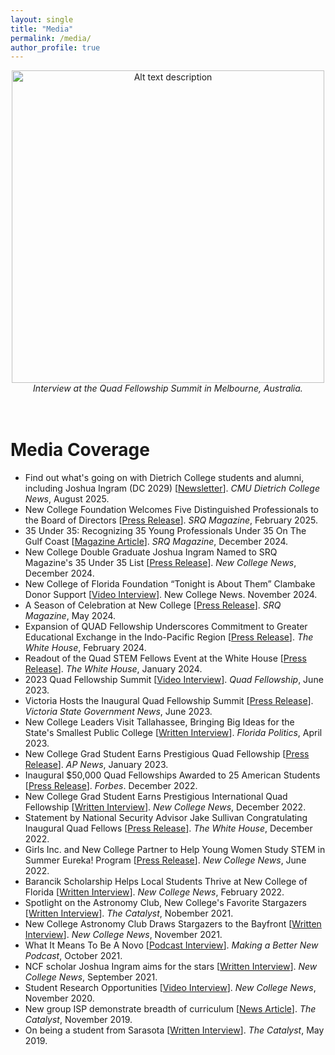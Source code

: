 ```yaml
---
layout: single
title: "Media"
permalink: /media/
author_profile: true
---
```


<div align="center">
<img src="/images/quad_fellowship_summit_interview.jpg" alt="Alt text description" width="500">
<br><em>Interview at the Quad Fellowship Summit in Melbourne, Australia.</em>
</div>

<br>
<br>

Media Coverage
======

* Find out what's going on with Dietrich College students and alumni, including Joshua Ingram (DC 2029) [[Newsletter](https://www.cmu.edu/dietrich/alumni/class-notes.html#august25)]. *CMU Dietrich College News*, August 2025.
* New College Foundation Welcomes Five Distinguished Professionals to the Board of Directors [[Press Release](https://www.srqmagazine.com/srq-daily/2025-02-26/26227_New-College-Foundation-Welcomes-Five-Distinguished-Professionals-to-Board-of-Directors)]. *SRQ Magazine*, February 2025.
* 35 Under 35: Recognizing 35 Young Professionals Under 35 On The Gulf Coast [[Magazine Article](https://www.srqmagazine.com/articles/2110/35-Under-35)]. *SRQ Magazine*, December 2024.
* New College Double Graduate Joshua Ingram Named to SRQ Magazine's 35 Under 35 List [[Press Release](https://www.ncf.edu/news/new-college-double-graduate-joshua-ingram-named-to-srq-magazines-35-under-35-list/)]. *New College News*, December 2024.
* New College of Florida Foundation “Tonight is About Them” Clambake Donor Support [[Video Interview](https://www.youtube.com/watch?app=desktop&v=B86UKyYki-w)]. New College News. November 2024.
* A Season of Celebration at New College [[Press Release](https://www.srqmagazine.com/srq-daily/2024-05-11/24261_A-Season-of-Celebration-at-New-College)]. *SRQ Magazine*, May 2024.
* Expansion of QUAD Fellowship Underscores Commitment to Greater Educational Exchange in the Indo-Pacific Region [[Press Release](https://www.quadfellowship.org/press-releases/expansion-of-quad-fellowship-underscores-commitment-to-greater-educational-exchange-in-the-indo-pacific-region)]. *The White House*, February 2024.
* Readout of the Quad STEM Fellows Event at the White House [[Press Release](https://www.whitehouse.gov/briefing-room/statements-releases/2024/01/30/readout-of-the-quad-stem-fellows-event-at-the-white-house/)]. *The White House*, January 2024.
* 2023 Quad Fellowship Summit [[Video Interview](https://apnews.com/article/education-sarasota-australia-india-japan-38d812b273f5e67e9fd5bfc8b83a5819)]. *Quad Fellowship*, June 2023.
* Victoria Hosts the Inaugural Quad Fellowship Summit [[Press Release](https://djsir.vic.gov.au/about-us/news/victoria-hosts-the-inaugural-quad-fellowship-summit)]. *Victoria State Government News*, June 2023.
* New College Leaders Visit Tallahassee, Bringing Big Ideas for the State's Smallest Public College [[Written Interview](https://floridapolitics.com/archives/604634-new-college-leaders-visit-tallahassee-bringing-big-ideas-for-the-states-smallest-public-college/)]. *Florida Politics*, April 2023.
* New College Grad Student Earns Prestigious Quad Fellowship [[Press Release](https://apnews.com/article/education-sarasota-australia-india-japan-38d812b273f5e67e9fd5bfc8b83a5819)]. *AP News*, January 2023.
* Inaugural $50,000 Quad Fellowships Awarded to 25 American Students [[Press Release](https://www.forbes.com/sites/michaeltnietzel/2022/12/27/inaugural-50000-quad-fellowships-awarded-to-25-american-students/?sh=44bf1005a360)]. *Forbes*. December 2022.
* New College Grad Student Earns Prestigious International Quad Fellowship [[Written Interview](https://www.ncf.edu/news/new-college-grad-student-earns-prestigious-national-quad-fellowship/)]. *New College News*, December 2022.
* Statement by National Security Advisor Jake Sullivan Congratulating Inaugural Quad Fellows [[Press Release](https://www.whitehouse.gov/briefing-room/statements-releases/2022/12/09/statement-by-national-security-advisor-jake-sullivan-congratulating-inaugural-quad-fellows/)]. *The White House*, December 2022.
* Girls Inc. and New College Partner to Help Young Women Study STEM in Summer Eureka! Program [[Press Release](https://www.ncf.edu/news/girls-inc-and-new-college-partner-to-help-young-women-study-stem-in-summer-eureka-program/)]. *New College News*, June 2022.
* Barancik Scholarship Helps Local Students Thrive at New College of Florida [[Written Interview](https://www.ncf.edu/news/barancik-scholarship-helps-local-students-thrive-at-new-college-of-florida/)]. *New College News*, February 2022.
* Spotlight on the Astronomy Club, New College's Favorite Stargazers [[Written Interview](https://ncfcatalyst.com/spotlight-on-the-astronomy-club-new-colleges-favorite-stargazers/)]. *The Catalyst*, Nobember 2021.
* New College Astronomy Club Draws Stargazers to the Bayfront [[Written Interview](https://www.ncf.edu/news/news/new-college-astronomy-club-draws-stargazers-to-the-bayfront/)]. *New College News*, November 2021.
* What It Means To Be A Novo [[Podcast Interview](https://newcollegeofflorida.podbean.com/e/what-it-means-to-be-a-novo/)]. *Making a Better New Podcast*, October 2021.
* NCF scholar Joshua Ingram aims for the stars [[Written Interview](https://www.ncf.edu/news/news/ncf-scholar-joshua-ingram-aims-for-the-stars/)]. *New College News*, September 2021.
* Student Research Opportunities [[Video Interview](https://www.youtube.com/watch?v=tr-oB4blNTk&t=1s)]. *New College News*, November 2020.
* New group ISP demonstrate breadth of curriculum [[News Article](https://ncfcatalyst.com/new-group-isp-demonstrate-breadth-of-curriculum/)]. *The Catalyst*, November 2019.
* On being a student from Sarasota [[Written Interview](https://ncfcatalyst.com/on-being-a-student-from-sarasota/)]. *The Catalyst*, May 2019.
